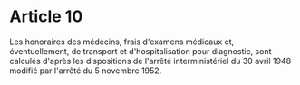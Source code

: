 # Article 10

Les honoraires des médecins, frais d'examens médicaux et, éventuellement, de transport et d'hospitalisation pour diagnostic, sont calculés d'après les dispositions de l'arrêté interministériel du 30 avril 1948 modifié par l'arrêté du 5 novembre 1952.
